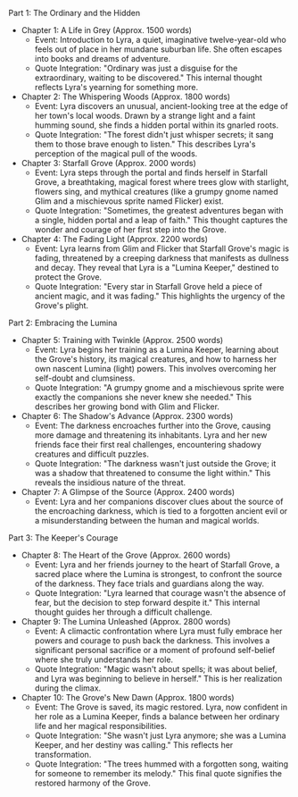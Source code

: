 Part 1: The Ordinary and the Hidden

*   Chapter 1: A Life in Grey (Approx. 1500 words)
    *   Event: Introduction to Lyra, a quiet, imaginative twelve-year-old who feels out of place in her mundane suburban life. She often escapes into books and dreams of adventure.
    *   Quote Integration: "Ordinary was just a disguise for the extraordinary, waiting to be discovered." This internal thought reflects Lyra's yearning for something more.
*   Chapter 2: The Whispering Woods (Approx. 1800 words)
    *   Event: Lyra discovers an unusual, ancient-looking tree at the edge of her town's local woods. Drawn by a strange light and a faint humming sound, she finds a hidden portal within its gnarled roots.
    *   Quote Integration: "The forest didn't just whisper secrets; it sang them to those brave enough to listen." This describes Lyra's perception of the magical pull of the woods.
*   Chapter 3: Starfall Grove (Approx. 2000 words)
    *   Event: Lyra steps through the portal and finds herself in Starfall Grove, a breathtaking, magical forest where trees glow with starlight, flowers sing, and mythical creatures (like a grumpy gnome named Glim and a mischievous sprite named Flicker) exist.
    *   Quote Integration: "Sometimes, the greatest adventures began with a single, hidden portal and a leap of faith." This thought captures the wonder and courage of her first step into the Grove.
*   Chapter 4: The Fading Light (Approx. 2200 words)
    *   Event: Lyra learns from Glim and Flicker that Starfall Grove's magic is fading, threatened by a creeping darkness that manifests as dullness and decay. They reveal that Lyra is a "Lumina Keeper," destined to protect the Grove.
    *   Quote Integration: "Every star in Starfall Grove held a piece of ancient magic, and it was fading." This highlights the urgency of the Grove's plight.

Part 2: Embracing the Lumina

*   Chapter 5: Training with Twinkle (Approx. 2500 words)
    *   Event: Lyra begins her training as a Lumina Keeper, learning about the Grove's history, its magical creatures, and how to harness her own nascent Lumina (light) powers. This involves overcoming her self-doubt and clumsiness.
    *   Quote Integration: "A grumpy gnome and a mischievous sprite were exactly the companions she never knew she needed." This describes her growing bond with Glim and Flicker.
*   Chapter 6: The Shadow's Advance (Approx. 2300 words)
    *   Event: The darkness encroaches further into the Grove, causing more damage and threatening its inhabitants. Lyra and her new friends face their first real challenges, encountering shadowy creatures and difficult puzzles.
    *   Quote Integration: "The darkness wasn't just outside the Grove; it was a shadow that threatened to consume the light within." This reveals the insidious nature of the threat.
*   Chapter 7: A Glimpse of the Source (Approx. 2400 words)
    *   Event: Lyra and her companions discover clues about the source of the encroaching darkness, which is tied to a forgotten ancient evil or a misunderstanding between the human and magical worlds.

Part 3: The Keeper's Courage

*   Chapter 8: The Heart of the Grove (Approx. 2600 words)
    *   Event: Lyra and her friends journey to the heart of Starfall Grove, a sacred place where the Lumina is strongest, to confront the source of the darkness. They face trials and guardians along the way.
    *   Quote Integration: "Lyra learned that courage wasn't the absence of fear, but the decision to step forward despite it." This internal thought guides her through a difficult challenge.
*   Chapter 9: The Lumina Unleashed (Approx. 2800 words)
    *   Event: A climactic confrontation where Lyra must fully embrace her powers and courage to push back the darkness. This involves a significant personal sacrifice or a moment of profound self-belief where she truly understands her role.
    *   Quote Integration: "Magic wasn't about spells; it was about belief, and Lyra was beginning to believe in herself." This is her realization during the climax.
*   Chapter 10: The Grove's New Dawn (Approx. 1800 words)
    *   Event: The Grove is saved, its magic restored. Lyra, now confident in her role as a Lumina Keeper, finds a balance between her ordinary life and her magical responsibilities.
    *   Quote Integration: "She wasn't just Lyra anymore; she was a Lumina Keeper, and her destiny was calling." This reflects her transformation.
    *   Quote Integration: "The trees hummed with a forgotten song, waiting for someone to remember its melody." This final quote signifies the restored harmony of the Grove.